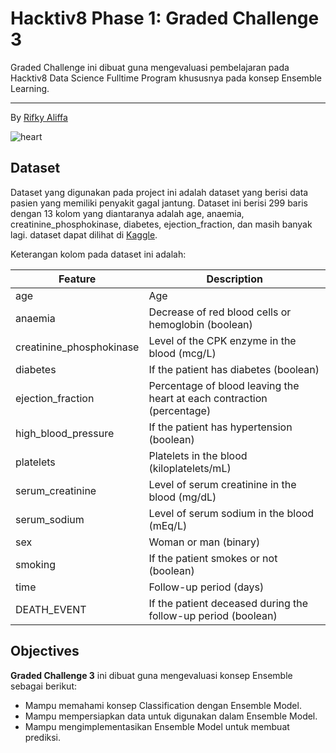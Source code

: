 # Hacktiv8 Phase 1: Graded Challenge 3

Graded Challenge ini dibuat guna mengevaluasi pembelajaran pada Hacktiv8 Data Science Fulltime Program khususnya pada konsep Ensemble Learning.

---

By [Rifky Aliffa](https://github.com/Penzragon)

![heart](https://images.everydayhealth.com/images/heart-health/heart-disease/10-essential-facts-about-heart-failure-1440x810.jpg?sfvrsn=e944ac39_0)

## Dataset

Dataset yang digunakan pada project ini adalah dataset yang berisi data pasien yang memiliki penyakit gagal jantung. Dataset ini berisi 299 baris dengan 13 kolom yang diantaranya adalah age, anaemia, creatinine_phosphokinase, diabetes, ejection_fraction, dan masih banyak lagi. dataset dapat dilihat di [Kaggle](https://www.kaggle.com/andrewmvd/heart-failure-clinical-data).

Keterangan kolom pada dataset ini adalah:

| Feature                  | Description                                                            |
| ------------------------ | ---------------------------------------------------------------------- |
| age                      | Age                                                                    |
| anaemia                  | Decrease of red blood cells or hemoglobin (boolean)                    |
| creatinine_phosphokinase | Level of the CPK enzyme in the blood (mcg/L)                           |
| diabetes                 | If the patient has diabetes (boolean)                                  |
| ejection_fraction        | Percentage of blood leaving the heart at each contraction (percentage) |
| high_blood_pressure      | If the patient has hypertension (boolean)                              |
| platelets                | Platelets in the blood (kiloplatelets/mL)                              |
| serum_creatinine         | Level of serum creatinine in the blood (mg/dL)                         |
| serum_sodium             | Level of serum sodium in the blood (mEq/L)                             |
| sex                      | Woman or man (binary)                                                  |
| smoking                  | If the patient smokes or not (boolean)                                 |
| time                     | Follow-up period (days)                                                |
| DEATH_EVENT              | If the patient deceased during the follow-up period (boolean)          |

## Objectives

**Graded Challenge 3** ini dibuat guna mengevaluasi konsep Ensemble sebagai berikut:

- Mampu memahami konsep Classification dengan Ensemble Model.
- Mampu mempersiapkan data untuk digunakan dalam Ensemble Model.
- Mampu mengimplementasikan Ensemble Model untuk membuat prediksi.
